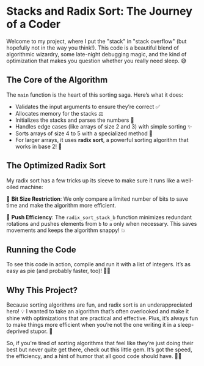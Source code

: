 # Stacks and Radix Sort: The Journey of a Coder

Welcome to my project, where I put the "stack" in "stack overflow" (but hopefully not in the way you think!). This code is a beautiful blend of algorithmic wizardry, some late-night debugging magic, and the kind of optimization that makes you question whether you really need sleep. 😅

## The Core of the Algorithm
The `main` function is the heart of this sorting saga. Here’s what it does:

- Validates the input arguments to ensure they’re correct ✅
- Allocates memory for the stacks ⚖️
- Initializes the stacks and parses the numbers 🔹
- Handles edge cases (like arrays of size 2 and 3) with simple sorting ✨
- Sorts arrays of size 4 to 5 with a specialized method 🤝
- For larger arrays, it uses **radix sort**, a powerful sorting algorithm that works in base 2! 🔏

## The Optimized Radix Sort
My radix sort has a few tricks up its sleeve to make sure it runs like a well-oiled machine:

🔧 **Bit Size Restriction**: We only compare a limited number of bits to save time and make the algorithm more efficient.

🔺 **Push Efficiency**: The `radix_sort_stack_b` function minimizes redundant rotations and pushes elements from `b` to `a` only when necessary. This saves movements and keeps the algorithm snappy! 💥

## Running the Code
To see this code in action, compile and run it with a list of integers. It’s as easy as pie (and probably faster, too)! 🍰😎

## Why This Project?
Because sorting algorithms are fun, and radix sort is an underappreciated hero! 💡 I wanted to take an algorithm that’s often overlooked and make it shine with optimizations that are practical and effective. Plus, it’s always fun to make things more efficient when you’re not the one writing it in a sleep-deprived stupor. 🌟

So, if you're tired of sorting algorithms that feel like they’re just doing their best but never quite get there, check out this little gem. It’s got the speed, the efficiency, and a hint of humor that all good code should have. 🤣🎉

